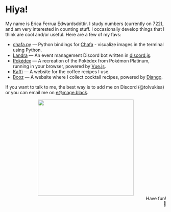 # Hiya!

My name is Erica Ferrua Edwardsdóttir. I study numbers (currently on 722), and am very interested in counting stuff. 
I occasionally develop things that I think are cool and/or useful. Here are a few of my favs:

- [chafa.py](https://github.com/GuardKenzie/chafa.py/) — Python bindings for [Chafa](https://hpjansson.org/chafa/) - visualize images in the terminal using Python.
- [Landra](https://github.com/GuardKenzie/landra/) — An event management Discord bot written in [discord.js](https://discord.js.org/).
- [Pokédex](https://pokedex.mage.black/) — A recreation of the Pokédex from Pokémon Platinum, running in your browser, powered by [Vue.js](https://vuejs.org/).
- [Kaffi](https://mage.black/kaffi/) — A website for the coffee recipes I use.
- [Booz](https://mage.black/booz/) — A website where I collect cocktail recipes, powered by [Django](https://www.djangoproject.com/).

If you want to talk to me, the best way is to add me on Discord (@tolvukisa) or you can email me on e@mage.black.

<div align="center">
  <img width=300 src=https://github.com/user-attachments/assets/0c58e770-f192-42a1-8756-47eeabbdaf63></img>
</div>

<div align="right">
Have fun!<br>
🧡
</div>
